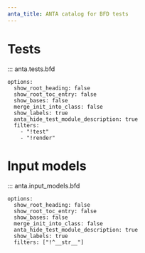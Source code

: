 ```yaml
---
anta_title: ANTA catalog for BFD tests
---
```

<!--
  ~ Copyright (c) 2023-2024 Arista Networks, Inc.
  ~ Use of this source code is governed by the Apache License 2.0
  ~ that can be found in the LICENSE file.
  -->

# Tests

::: anta.tests.bfd

    options:
      show_root_heading: false
      show_root_toc_entry: false
      show_bases: false
      merge_init_into_class: false
      show_labels: true
      anta_hide_test_module_description: true
      filters:
        - "!test"
        - "!render"

# Input models

::: anta.input_models.bfd

    options:
      show_root_heading: false
      show_root_toc_entry: false
      show_bases: false
      merge_init_into_class: false
      anta_hide_test_module_description: true
      show_labels: true
      filters: ["!^__str__"]
